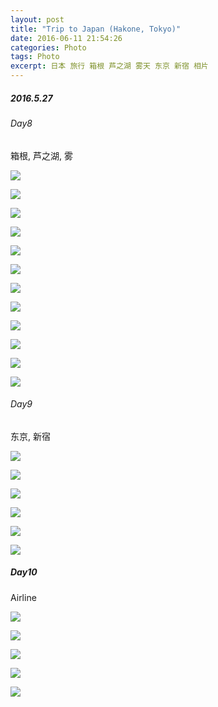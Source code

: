 ```yaml
---
layout: post
title: "Trip to Japan (Hakone, Tokyo)"
date: 2016-06-11 21:54:26
categories: Photo
tags: Photo
excerpt: 日本 旅行 箱根 芦之湖 雾天 东京 新宿 相片
---
```

<!--more-->


##### 2016.5.27

###### Day8

箱根, 芦之湖, 雾

![](http://ww1.sinaimg.cn/large/62fdd4d5jw1f5qd9muagmj21kw11yats.jpg)
<!--more-->

![](http://ww2.sinaimg.cn/large/62fdd4d5jw1f5qd9oe8aij21kw11y7c9.jpg)

![](http://ww4.sinaimg.cn/large/62fdd4d5jw1f5qd9pv6qsj21kw11y48f.jpg)

![](http://ww2.sinaimg.cn/large/62fdd4d5jw1f5qd9rqpc8j21kw11yndi.jpg)

![](http://ww2.sinaimg.cn/large/62fdd4d5jw1f5qd9tq1z7j21kw11ywqu.jpg)

![](http://ww2.sinaimg.cn/large/62fdd4d5jw1f5qd9v5hvej21kw11yk13.jpg)

![](http://ww2.sinaimg.cn/large/62fdd4d5jw1f5qd9wudjvj21kw11yk6o.jpg)

![](http://ww4.sinaimg.cn/large/62fdd4d5jw1f5qd9yh74ij21kw11y7lw.jpg)

![](http://ww1.sinaimg.cn/large/62fdd4d5jw1f5qda0d93vj21kw11ytr0.jpg)

![](http://ww3.sinaimg.cn/large/62fdd4d5jw1f5qda1zqboj21kw11y49d.jpg)

![](http://ww3.sinaimg.cn/large/62fdd4d5jw1f5qda48iuvj21kw12k1jc.jpg)

![](http://ww2.sinaimg.cn/large/62fdd4d5jw1f5qda66si9j21kw11yatu.jpg)

###### Day9

东京, 新宿

![](http://ww2.sinaimg.cn/large/62fdd4d5gw1f5qdjfnmvgj21kw11y18x.jpg)

![](http://ww1.sinaimg.cn/large/62fdd4d5gw1f5qdjh6jqlj21kw2d87wh.jpg)

![](http://ww1.sinaimg.cn/large/62fdd4d5gw1f5qdjl3z3gj21kw2d8hdu.jpg)

![](http://ww2.sinaimg.cn/large/62fdd4d5gw1f5qdjllx2tj21kw11y7ng.jpg)

![](http://ww2.sinaimg.cn/large/62fdd4d5gw1f5qdsccdq0j231c41su12.jpg)

![](http://ww1.sinaimg.cn/large/62fdd4d5gw1f5qdsjxspgj231c41se86.jpg)

##### Day10

Airline

![](http://ww2.sinaimg.cn/large/62fdd4d5gw1f5qdp7y2n6j21kw11yh41.jpg)

![](http://ww3.sinaimg.cn/large/62fdd4d5gw1f5qdp3it40j21kw2d8b1e.jpg)

![](http://ww4.sinaimg.cn/large/62fdd4d5gw1f5qdp6mw40j21kw2bekjl.jpg)

![](http://ww3.sinaimg.cn/large/62fdd4d5gw1f5qdp75tf7j21kw11ytn7.jpg)

![](http://ww1.sinaimg.cn/large/62fdd4d5gw1f5qdp9s8edj21kw26de81.jpg)

